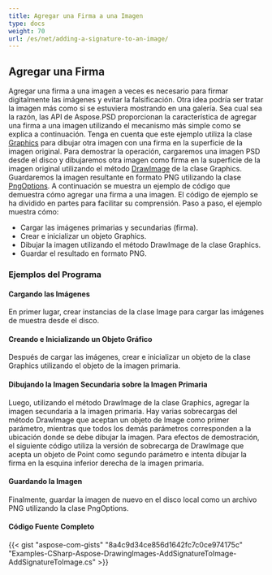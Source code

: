 ```yaml
---
title: Agregar una Firma a una Imagen
type: docs
weight: 70
url: /es/net/adding-a-signature-to-an-image/
---
```


## **Agregar una Firma**


Agregar una firma a una imagen a veces es necesario para firmar digitalmente las imágenes y evitar la falsificación. Otra idea podría ser tratar la imagen más como si se estuviera mostrando en una galería. Sea cual sea la razón, las API de Aspose.PSD proporcionan la característica de agregar una firma a una imagen utilizando el mecanismo más simple como se explica a continuación. Tenga en cuenta que este ejemplo utiliza la clase [Graphics](https://reference.aspose.com/psd/net/aspose.psd/graphics) para dibujar otra imagen con una firma en la superficie de la imagen original. Para demostrar la operación, cargaremos una imagen PSD desde el disco y dibujaremos otra imagen como firma en la superficie de la imagen original utilizando el método [DrawImage](https://reference.aspose.com/psd/net/aspose.psd/graphics/methods/drawimage) de la clase Graphics. Guardaremos la imagen resultante en formato PNG utilizando la clase [PngOptions](https://reference.aspose.com/psd/net/aspose.psd.imageoptions/pngoptions). A continuación se muestra un ejemplo de código que demuestra cómo agregar una firma a una imagen. El código de ejemplo se ha dividido en partes para facilitar su comprensión. Paso a paso, el ejemplo muestra cómo:

- Cargar las imágenes primarias y secundarias (firma).
- Crear e inicializar un objeto Graphics.
- Dibujar la imagen utilizando el método DrawImage de la clase Graphics.
- Guardar el resultado en formato PNG.
### **Ejemplos del Programa**
#### **Cargando las Imágenes**
En primer lugar, crear instancias de la clase Image para cargar las imágenes de muestra desde el disco.
#### **Creando e Inicializando un Objeto Gráfico**
Después de cargar las imágenes, crear e inicializar un objeto de la clase Graphics utilizando el objeto de la imagen primaria.
#### **Dibujando la Imagen Secundaria sobre la Imagen Primaria**
Luego, utilizando el método DrawImage de la clase Graphics, agregar la imagen secundaria a la imagen primaria. Hay varias sobrecargas del método DrawImage que aceptan un objeto de Image como primer parámetro, mientras que todos los demás parámetros corresponden a la ubicación donde se debe dibujar la imagen. Para efectos de demostración, el siguiente código utiliza la versión de sobrecarga de DrawImage que acepta un objeto de Point como segundo parámetro e intenta dibujar la firma en la esquina inferior derecha de la imagen primaria.
#### **Guardando la Imagen**
Finalmente, guardar la imagen de nuevo en el disco local como un archivo PNG utilizando la clase PngOptions.
#### **Código Fuente Completo**
{{< gist "aspose-com-gists" "8a4c9d34ce856d1642fc7c0ce974175c" "Examples-CSharp-Aspose-DrawingImages-AddSignatureToImage-AddSignatureToImage.cs" >}}
